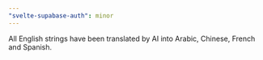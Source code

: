 ```yaml
---
"svelte-supabase-auth": minor
---
```


All English strings have been translated by AI
into Arabic, Chinese, French and Spanish.
